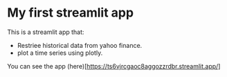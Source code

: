 # My first streamlit app

This is a streamlit app that:

- Restriee historical data from yahoo finance.
- plot a time series using plotly.

You can see the app (here)[https://ts6vjrcgaoc8aggozzrdbr.streamlit.app/]
